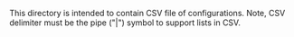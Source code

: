 This directory is intended to contain CSV file of configurations.
Note, CSV delimiter must be the pipe ("|") symbol to support lists in CSV.
